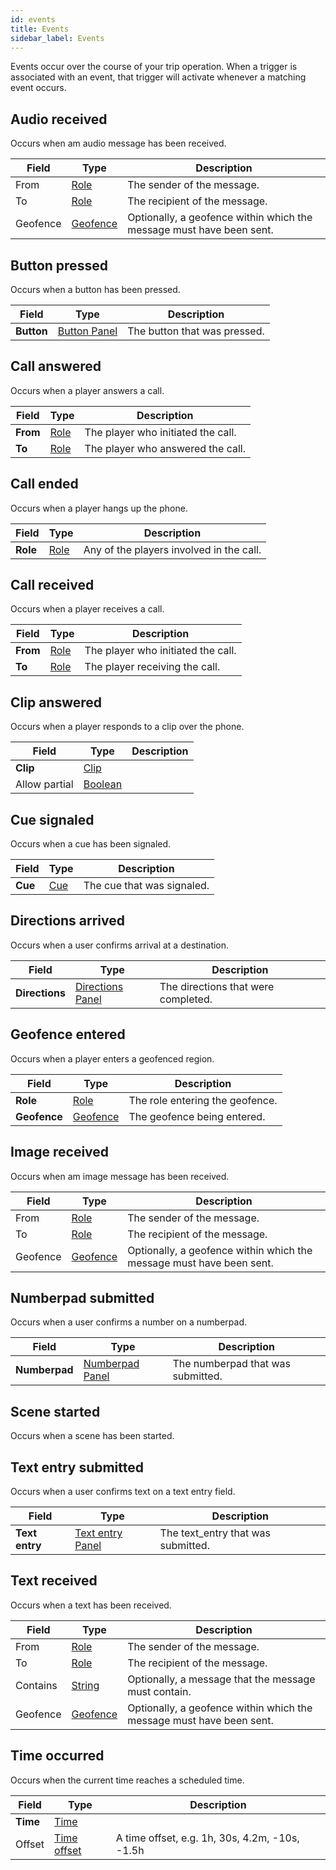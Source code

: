 ```yaml
---
id: events
title: Events
sidebar_label: Events
---
```


Events occur over the course of your trip operation. When a trigger is associated with an event, that trigger will activate whenever a matching event occurs.
## Audio received

Occurs when am audio message has been received.


| Field | Type | Description |
| - | - | - |
| From | [Role](/docs/reference/resources#role) | The sender of the message. |
| To | [Role](/docs/reference/resources#role) | The recipient of the message. |
| Geofence | [Geofence](/docs/reference/resources#geofence) | Optionally, a geofence within which the message must have been sent. |


## Button pressed

Occurs when a button has been pressed.


| Field | Type | Description |
| - | - | - |
| **Button** | [Button Panel](/docs/reference/panels#button) | The button that was pressed. |


## Call answered

Occurs when a player answers a call.


| Field | Type | Description |
| - | - | - |
| **From** | [Role](/docs/reference/resources#role) | The player who initiated the call. |
| **To** | [Role](/docs/reference/resources#role) | The player who answered the call. |


## Call ended

Occurs when a player hangs up the phone.


| Field | Type | Description |
| - | - | - |
| **Role** | [Role](/docs/reference/resources#role) | Any of the players involved in the call. |


## Call received

Occurs when a player receives a call.


| Field | Type | Description |
| - | - | - |
| **From** | [Role](/docs/reference/resources#role) | The player who initiated the call. |
| **To** | [Role](/docs/reference/resources#role) | The player receiving the call. |


## Clip answered

Occurs when a player responds to a clip over the phone.


| Field | Type | Description |
| - | - | - |
| **Clip** | [Clip](/docs/reference/resources#clip) |  |
| Allow partial | [Boolean](/docs/reference/fieldtypes#boolean) |  |


## Cue signaled

Occurs when a cue has been signaled.


| Field | Type | Description |
| - | - | - |
| **Cue** | [Cue](/docs/reference/resources#cue) | The cue that was signaled. |


## Directions arrived

Occurs when a user confirms arrival at a destination.


| Field | Type | Description |
| - | - | - |
| **Directions** | [Directions Panel](/docs/reference/panels#directions) | The directions that were completed. |


## Geofence entered

Occurs when a player enters a geofenced region.


| Field | Type | Description |
| - | - | - |
| **Role** | [Role](/docs/reference/resources#role) | The role entering the geofence. |
| **Geofence** | [Geofence](/docs/reference/resources#geofence) | The geofence being entered. |


## Image received

Occurs when am image message has been received.


| Field | Type | Description |
| - | - | - |
| From | [Role](/docs/reference/resources#role) | The sender of the message. |
| To | [Role](/docs/reference/resources#role) | The recipient of the message. |
| Geofence | [Geofence](/docs/reference/resources#geofence) | Optionally, a geofence within which the message must have been sent. |


## Numberpad submitted

Occurs when a user confirms a number on a numberpad.


| Field | Type | Description |
| - | - | - |
| **Numberpad** | [Numberpad Panel](/docs/reference/panels#numberpad) | The numberpad that was submitted. |


## Scene started

Occurs when a scene has been started.




## Text entry submitted

Occurs when a user confirms text on a text entry field.


| Field | Type | Description |
| - | - | - |
| **Text entry** | [Text entry Panel](/docs/reference/panels#text-entry) | The text_entry that was submitted. |


## Text received

Occurs when a text has been received.


| Field | Type | Description |
| - | - | - |
| From | [Role](/docs/reference/resources#role) | The sender of the message. |
| To | [Role](/docs/reference/resources#role) | The recipient of the message. |
| Contains | [String](/docs/reference/fieldtypes#string) | Optionally, a message that the message must contain. |
| Geofence | [Geofence](/docs/reference/resources#geofence) | Optionally, a geofence within which the message must have been sent. |


## Time occurred

Occurs when the current time reaches a scheduled time.


| Field | Type | Description |
| - | - | - |
| **Time** | [Time](/docs/reference/resources#time) |  |
| Offset | [Time offset](/docs/reference/fieldtypes#time-offset) | A time offset, e.g. 1h, 30s, 4.2m, -10s, -1.5h |



